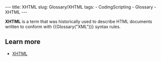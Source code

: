 --- title: XHTML slug: Glossary/XHTML tags: - CodingScripting - Glossary - XHTML ---

<span class="seoSummary">**XHTML** is a term that was historically used to describe HTML documents written to conform with {{Glossary("XML")}} syntax rules.</span>

## Learn more

- [XHTML](/en-US/docs/Web/Guide/HTML/XHTML)
